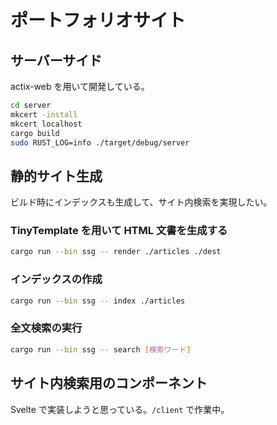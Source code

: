 # ポートフォリオサイト

## サーバーサイド

actix-web を用いて開発している。

```bash
cd server
mkcert -install
mkcert localhost
cargo build
sudo RUST_LOG=info ./target/debug/server
```

## 静的サイト生成

ビルド時にインデックスも生成して、サイト内検索を実現したい。

### TinyTemplate を用いて HTML 文書を生成する

```bash
cargo run --bin ssg -- render ./articles ./dest
```

### インデックスの作成

```bash
cargo run --bin ssg -- index ./articles
```

### 全文検索の実行

```bash
cargo run --bin ssg -- search [検索ワード]
```

## サイト内検索用のコンポーネント

Svelte で実装しようと思っている。`/client` で作業中。
